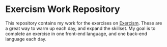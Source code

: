 # Exercism Work Repository

This repository contains my work for the exercises on [Exercism](https://exercism.io/). These are a great way to warm up each day, and expand the skillset. My goal is to complete an exercise in one front-end language, and one back-end language each day.
